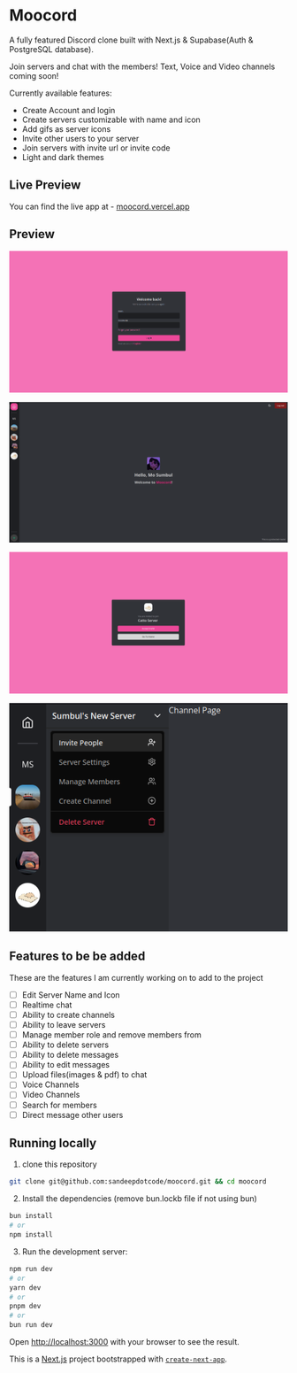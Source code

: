 # Moocord

A fully featured Discord clone built with Next.js & Supabase(Auth & PostgreSQL database).

Join servers and chat with the members! Text, Voice and Video channels coming soon!

Currently available features:
- Create Account and login
- Create servers customizable with name and icon
- Add gifs as server icons
- Invite other users to your server
- Join servers with invite url or invite code
- Light and dark themes

## Live Preview

You can find the live app at - [moocord.vercel.app](https://moocord.vercel.app/)

## Preview

![Login](./preview-images/login.png)

![Sumbul's Home](preview-images/sumbulhome.png)

![Invite Page](preview-images/invitepage.png)

![Server Actions](preview-images/serveractions.png)
## Features to be be added

These are the features I am currently working on to add to the project

- [ ] Edit Server Name and Icon
- [ ] Realtime chat
- [ ] Ability to create channels
- [ ] Ability to leave servers
- [ ] Manage member role and remove members from
- [ ] Ability to delete servers
- [ ] Ability to delete messages
- [ ] Ability to edit messages
- [ ] Upload files(images & pdf) to chat
- [ ] Voice Channels
- [ ] Video Channels
- [ ] Search for members
- [ ] Direct message other users

## Running locally

1. clone this repository

```bash
git clone git@github.com:sandeepdotcode/moocord.git && cd moocord
```
2. Install the dependencies (remove bun.lockb file if not using bun)
```bash
bun install
# or
npm install
```

3. Run the development server:

```bash
npm run dev
# or
yarn dev
# or
pnpm dev
# or
bun run dev
```

Open [http://localhost:3000](http://localhost:3000) with your browser to see the result.

This is a [Next.js](https://nextjs.org/) project bootstrapped with [`create-next-app`](https://github.com/vercel/next.js/tree/canary/packages/create-next-app).
